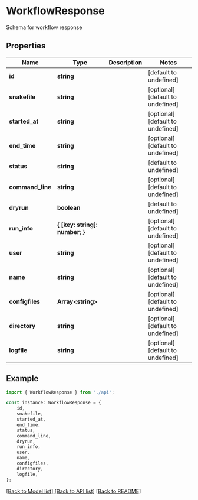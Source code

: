 # WorkflowResponse

Schema for workflow response

## Properties

Name | Type | Description | Notes
------------ | ------------- | ------------- | -------------
**id** | **string** |  | [default to undefined]
**snakefile** | **string** |  | [optional] [default to undefined]
**started_at** | **string** |  | [optional] [default to undefined]
**end_time** | **string** |  | [optional] [default to undefined]
**status** | **string** |  | [default to undefined]
**command_line** | **string** |  | [optional] [default to undefined]
**dryrun** | **boolean** |  | [default to undefined]
**run_info** | **{ [key: string]: number; }** |  | [optional] [default to undefined]
**user** | **string** |  | [optional] [default to undefined]
**name** | **string** |  | [optional] [default to undefined]
**configfiles** | **Array&lt;string&gt;** |  | [optional] [default to undefined]
**directory** | **string** |  | [optional] [default to undefined]
**logfile** | **string** |  | [optional] [default to undefined]

## Example

```typescript
import { WorkflowResponse } from './api';

const instance: WorkflowResponse = {
    id,
    snakefile,
    started_at,
    end_time,
    status,
    command_line,
    dryrun,
    run_info,
    user,
    name,
    configfiles,
    directory,
    logfile,
};
```

[[Back to Model list]](../README.md#documentation-for-models) [[Back to API list]](../README.md#documentation-for-api-endpoints) [[Back to README]](../README.md)
